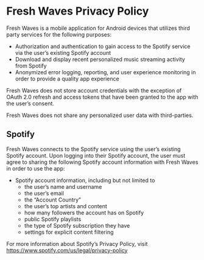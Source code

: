 # Fresh Waves Privacy Policy

Fresh Waves is a mobile application for Android devices that utilizes third party services for the following purposes:

- Authorization and authentication to gain access to the Spotify service via the user’s existing Spotify account
- Download and display recent personalized music streaming activity from Spotify
- Anonymized error logging, reporting, and user experience monitoring in order to provide a quality app experience

Fresh Waves does not store account credentials with the exception of OAuth 2.0 refresh and access tokens that have been granted to the app with the user’s consent.

Fresh Waves does not share any personalized user data with third-parties.

## Spotify

Fresh Waves connects to the Spotify service using the user’s existing Spotify account. Upon logging into their Spotify account, the user must agree to sharing the following Spotify account information with Fresh Waves in order to use the app:

- Spotify account information, including but not limited to
    - the user’s name and username
    - the user’s email
    - the “Account Country”
    - the user’s top artists and content
    - how many followers the account has on Spotify
    - public Spotify playlists
    - the type of Spotify subscription they have
    - settings for explicit content filtering

For more information about Spotify’s Privacy Policy, visit https://www.spotify.com/us/legal/privacy-policy